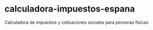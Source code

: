 # calculadora-impuestos-espana
Calculadora de impuestos y cotizaciones sociales para personas físicas
